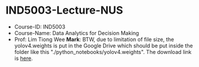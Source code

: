 # IND5003-Lecture-NUS
- Course-ID: IND5003 
- Course-Name: Data Analytics for Decision Making
- Prof: Lim Tiong Wee
**Mark**: BTW, due to limitation of file size, the yolov4.weights is put in the Google Drive which should be put inside the folder like this "./python_notebooks/yolov4.weights". The download link is [here](https://drive.google.com/file/d/1Cpkk0QsKP0_ISwB9uCYcwnrYNtA2LEJa/view?usp=drive_link).
